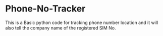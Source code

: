 # Phone-No-Tracker

This is a Basic python code for tracking phone number location and it will also tell the company name of the registered SIM No.
